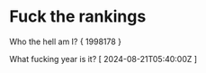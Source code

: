 # Fuck the rankings

Who the hell am I?
{ 1998178 }

What fucking year is it?
[ 2024-08-21T05:40:00Z ]
